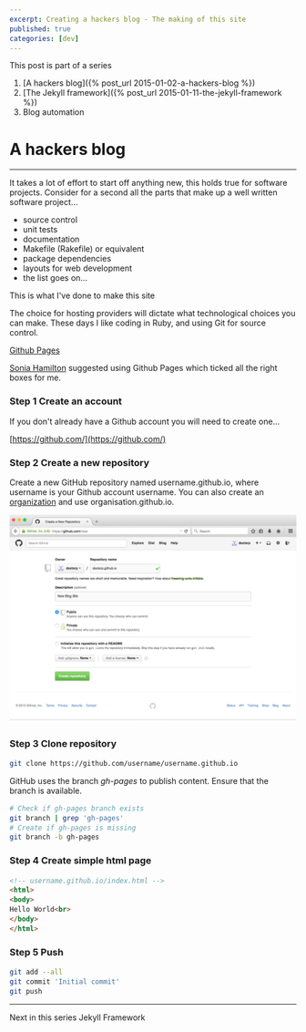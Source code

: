 ```yaml
---
excerpt: Creating a hackers blog - The making of this site
published: true
categories: [dev]
---
```


This post is part of a series

  1. [A hackers blog]({% post_url 2015-01-02-a-hackers-blog %})
  2. [The Jekyll framework]({% post_url 2015-01-11-the-jekyll-framework %})
  3. Blog automation

# A hackers blog
***

It takes a lot of effort to start off anything new, this holds true for software projects.
Consider for a second all the parts that make up a well written software project...

  * source control
  * unit tests
  * documentation
  * Makefile (Rakefile) or equivalent
  * package dependencies
  * layouts for web development
  * the list goes on...

This is what I've done to make this site

The choice for hosting providers will dictate what technological choices you can make. These days I like coding in Ruby,
and using Git for source control.

[Github Pages](https://pages.github.com/)

[Sonia Hamilton](http://blog.snowfrog.net/) suggested using Github Pages which ticked all the right boxes for me.

### Step 1 Create an account

If you don't already have a Github account you will need to create one...

[https://github.com/](https://github.com/)

### Step 2 Create a new repository

Create a new GitHub repository named username.github.io, where username
is your Github account username. You can also create an
[organization](https://help.github.com/articles/creating-a-new-organization-from-scratch/)
and use organisation.github.io.

<img src='/images/creategithubpage.png' alt='Creating a GitHub page'>

### Step 3 Clone repository

~~~ bash
git clone https://github.com/username/username.github.io
~~~

GitHub uses the branch *gh-pages* to publish content. Ensure that the branch is available.

~~~ bash
# Check if gh-pages branch exists
git branch | grep 'gh-pages'
# Create if gh-pages is missing
git branch -b gh-pages
~~~

### Step 4 Create simple html page

~~~ html
<!-- username.github.io/index.html -->
<html>
<body>
Hello World<br>
</body>
</html>
~~~

### Step 5 Push

~~~ bash
git add --all
git commit 'Initial commit'
git push
~~~

***

Next in this series Jekyll Framework

